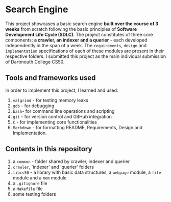 # Search Engine 

This project showcases a basic search engine **built over the course of 3 weeks** from scratch following the basic principles of **Software Development Life Cycle (SDLC)**. The project constitutes of three core components: **a crawler, an indexer and a querier** - each developed independently in the span of a week. The `requirements`, `design` and `implementation` specifications of each of these modules are present in their respective folders. I submitted this project as the main individual submission of Dartmouth College CS50.   

## Tools and frameworks used

In order to implement this project, I learned and used:

1. `valgrind` - for testing memory leaks
2. `gdb` - for debugging 
3. `bash`- for command line operations and scripting
4. `git` - for version control and GitHub integration
5. `C` - for implementing core functionalities
6. `Markdown` - for formatting README, Requirements, Design and Implementation.

## Contents in this repository

1. a `common` - folder shared by crawler, indexer and querier
2. `crawler`, `indexer' and 'querier' folders
3. `libcs50` - a library with basic data structures, a `webpage` module, a `file` module and a `mem` module
4. a `.gitignore` file
5. a `Makefile` file
6. some testing folders 




